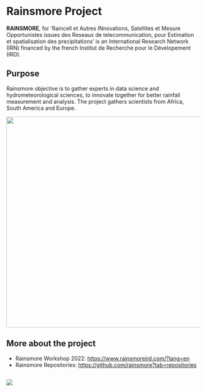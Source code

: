 # Rainsmore Project

**RAINSMORE**, for ‘Raincell et Autres INnovations, Satellites et Mesure Opportunistes issues des Reseaux de telecommunication, pour Estimation et spatialisation des precipitations’ is an International Research Network (IRN) financed by the french Institut de Recherche pour le Dévelopement (IRD).

## Purpose
 Rainsmore objective is to gather experts in data science and hydrometeorological sciences, to innovate together for better rainfall measurement and analysis. The project gathers scientists from Africa, South America and Europe.

<!-- This is the way if just drag and drop the gif here.-->
<!-- ![483c2d_13f05782b0f94dd8b7d5bf30673d9f41_mv2](https://user-images.githubusercontent.com/118013699/201414676-d74dfdc2-83e4-4879-b496-177663599806.gif) -->

<!--This is another way (and the best) -->
<p align="center">
<img src="https://user-images.githubusercontent.com/118013699/201414676-d74dfdc2-83e4-4879-b496-177663599806.gif" width="550" height="550"/>
</p>

## More about the project

- Rainsmore Workshop 2022: <https://www.rainsmoreird.com/?lang=en>
- Rainsmore Repositories: <https://github.com/rainsmore?tab=repositories>

##

<div>
  <a href = "mailto:rainsmore.ird@gmail.com"><img src="https://img.shields.io/badge/-Gmail-%23333?style=for-the-badge&logo=gmail&logoColor=white" target="_blank"></a>
  
</div>

